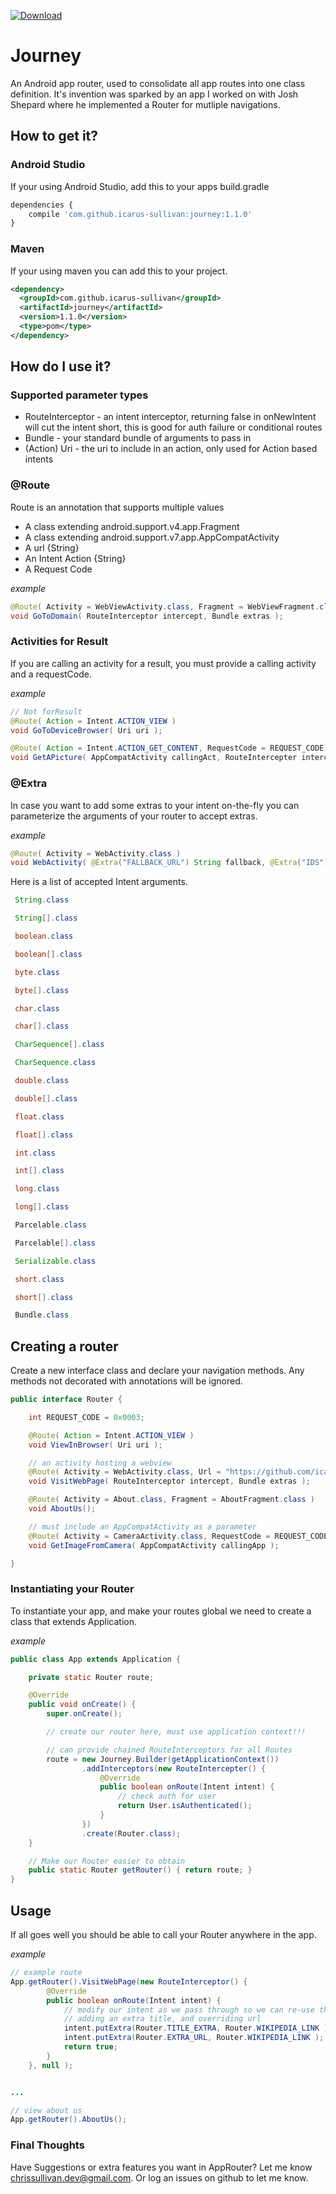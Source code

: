 [ ![Download](https://api.bintray.com/packages/icarus-sullivan/maven/journey/images/download.svg) ](https://bintray.com/icarus-sullivan/maven/journey/_latestVersion)

# Journey
An Android app router, used to consolidate all app routes into one class definition. It's invention was sparked by an app I worked on with Josh Shepard where he implemented a Router for mutliple navigations.


## How to get it?

### Android Studio
If your using Android Studio, add this to your apps build.gradle

```javascript
dependencies {
    compile 'com.github.icarus-sullivan:journey:1.1.0'
}
```

### Maven
If your using maven you can add this to your project.

```xml
<dependency>
  <groupId>com.github.icarus-sullivan</groupId>
  <artifactId>journey</artifactId>
  <version>1.1.0</version>
  <type>pom</type>
</dependency>
```


## How do I use it?

### Supported parameter types
* RouteInterceptor - an intent interceptor, returning false in onNewIntent will cut the intent short, this is good for auth failure or conditional routes
* Bundle - your standard bundle of arguments to pass in
* (Action) Uri - the uri to include in an action, only used for Action based intents

### @Route
Route is an annotation that supports multiple values
* A class extending android.support.v4.app.Fragment
* A class extending android.support.v7.app.AppCompatActivity
* A url {String}
* An Intent Action {String}
* A Request Code

_example_
```java
@Route( Activity = WebViewActivity.class, Fragment = WebViewFragment.class, Url = "http://domain.com" )
void GoToDomain( RouteInterceptor intercept, Bundle extras );
```

### Activities for Result
If you are calling an activity for a result, you must provide a calling activity and a requestCode.

_example_
```java
// Not forResult
@Route( Action = Intent.ACTION_VIEW )
void GoToDeviceBrowser( Uri uri );

@Route( Action = Intent.ACTION_GET_CONTENT, RequestCode = REQUEST_CODE)
void GetAPicture( AppCompatActivity callingAct, RouteIntercepter intercept );  // mixin can be used to setType
```

### @Extra
In case you want to add some extras to your intent on-the-fly you can parameterize the arguments of your
router to accept extras.

_example_
```java
@Route( Activity = WebActivity.class )
void WebActivity( @Extra("FALLBACK_URL") String fallback, @Extra("IDS") int[] vals, RouteIntercepter intercept );
```

Here is a list of accepted Intent arguments.

```java
 String.class

 String[].class

 boolean.class

 boolean[].class

 byte.class

 byte[].class

 char.class

 char[].class

 CharSequence[].class

 CharSequence.class

 double.class

 double[].class

 float.class

 float[].class

 int.class

 int[].class

 long.class

 long[].class

 Parcelable.class

 Parcelable[].class

 Serializable.class

 short.class

 short[].class

 Bundle.class

```

## Creating a router
Create a new interface class and declare your navigation methods. Any methods not decorated with annotations will be ignored.

```java
public interface Router {

    int REQUEST_CODE = 0x0003;

    @Route( Action = Intent.ACTION_VIEW )
    void ViewInBrowser( Uri uri );

    // an activity hosting a webview
    @Route( Activity = WebActivity.class, Url = "https://github.com/icarus-sullivan/approuter")
    void VisitWebPage( RouteInterceptor intercept, Bundle extras );

    @Route( Activity = About.class, Fragment = AboutFragment.class )
    void AboutUs();

    // must include an AppCompatActivity as a parameter
    @Route( Activity = CameraActivity.class, RequestCode = REQUEST_CODE )
    void GetImageFromCamera( AppCompatActivity callingApp );

}
```

### Instantiating your Router
To instantiate your app, and make your routes global we need to create a class that extends Application.

_example_
```java
public class App extends Application {

    private static Router route;

    @Override
    public void onCreate() {
        super.onCreate();

        // create our router here, must use application context!!!

		// can provide chained RouteInterceptors for all Routes
        route = new Journey.Builder(getApplicationContext())
                .addInterceptors(new RouteIntercepter() {
                    @Override
                    public boolean onRoute(Intent intent) {
                        // check auth for user
                        return User.isAuthenticated();
                    }
                })
                .create(Router.class);
    }

	// Make our Router easier to obtain
    public static Router getRouter() { return route; }
}
```

## Usage
If all goes well you should be able to call your Router anywhere in the app.

_example_
```java
// example route
App.getRouter().VisitWebPage(new RouteInterceptor() {
        @Override
        public boolean onRoute(Intent intent) {
            // modify our intent as we pass through so we can re-use the webActivity
            // adding an extra title, and overriding url
            intent.putExtra(Router.TITLE_EXTRA, Router.WIKIPEDIA_LINK );
            intent.putExtra(Router.EXTRA_URL, Router.WIKIPEDIA_LINK );
            return true;
        }
    }, null );


...

// view about us
App.getRouter().AboutUs();
```

### Final Thoughts
Have Suggestions or extra features you want in AppRouter? Let me know chrissullivan.dev@gmail.com. Or log an issues on github to let me know.